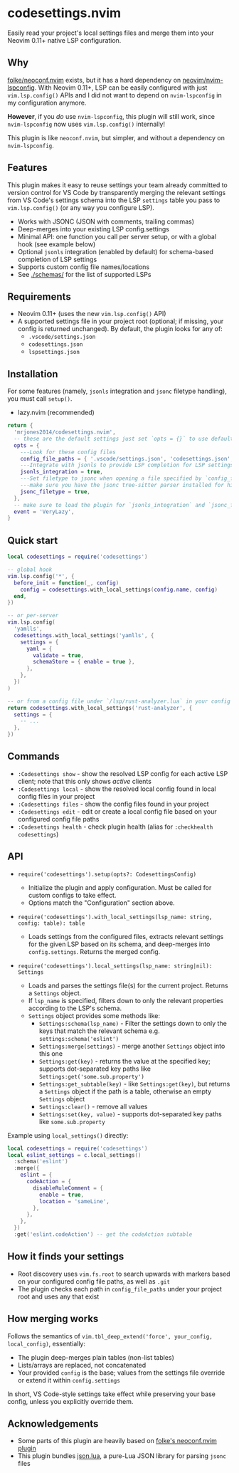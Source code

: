 # codesettings.nvim

Easily read your project's local settings files and merge them into your Neovim 0.11+ native LSP configuration.

## Why

[folke/neoconf.nvim](https://github.com/folke/neoconf.nvim) exists, but it has a hard dependency on
[neovim/nvim-lspconfig](https://github.com/neovim/nvim-lspconfig). With Neovim 0.11+, LSP can be easily configured
with just `vim.lsp.config()` APIs and I did not want to depend on `nvim-lspconfig` in my configuration anymore.

**However**, if you _do_ use `nvim-lspconfig`, this plugin will still work,
since `nvim-lspconfig` now uses `vim.lsp.config()` internally!

This plugin is like `neoconf.nvim`, but simpler, and without a dependency on `nvim-lspconfig`.

## Features

This plugin makes it easy to reuse settings your team already committed to version control for VS Code by
transparently merging the relevant settings from VS Code's settings schema into the LSP `settings` table you pass
to `vim.lsp.config()` (or any way you configure LSP).

- Works with JSONC (JSON with comments, trailing commas)
- Deep-merges into your existing LSP config.settings
- Minimal API: one function you call per server setup, or with a global hook (see example below)
- Optional `jsonls` integration (enabled by default) for schema-based completion of LSP settings
- Supports custom config file names/locations
- See [./schemas/](https://github.com/mrjones2014/codesettings.nvim/tree/master/schemas) for the list of supported LSPs

## Requirements

- Neovim 0.11+ (uses the new `vim.lsp.config()` API)
- A supported settings file in your project root (optional; if missing, your config is returned unchanged).
  By default, the plugin looks for any of:
  - `.vscode/settings.json`
  - `codesettings.json`
  - `lspsettings.json`

## Installation

For some features (namely, `jsonls` integration and `jsonc` filetype handling), you must call `setup()`.

- lazy.nvim (recommended)

```lua
return {
  'mrjones2014/codesettings.nvim',
  -- these are the default settings just set `opts = {}` to use defaults
  opts = {
    ---Look for these config files
    config_file_paths = { '.vscode/settings.json', 'codesettings.json', 'lspsettings.json' },
    ---Integrate with jsonls to provide LSP completion for LSP settings based on schemas
    jsonls_integration = true,
    ---Set filetype to jsonc when opening a file specified by `config_file_paths`,
    ---make sure you have the jsonc tree-sitter parser installed for highlighting
    jsonc_filetype = true,
  },
  -- make sure to load the plugin for `jsonls_integration` and `jsonc_filetype` to work
  event = 'VeryLazy',
}
```

## Quick start

```lua
local codesettings = require('codesettings')

-- global hook
vim.lsp.config('*', {
  before_init = function(_, config)
    config = codesettings.with_local_settings(config.name, config)
  end,
})

-- or per-server
vim.lsp.config(
  'yamlls',
  codesettings.with_local_settings('yamlls', {
    settings = {
      yaml = {
        validate = true,
        schemaStore = { enable = true },
      },
    },
  })
)

-- or from a config file under `/lsp/rust-analyzer.lua` in your config directory
return codesettings.with_local_settings('rust-analyzer', {
  settings = {
    -- ...
  },
})
```

## Commands

- `:Codesettings show` - show the resolved LSP config for each active LSP client; note that this only shows _active_ clients
- `:Codesettings local` - show the resolved local config found in local config files in your project
- `:Codesettings files` - show the config files found in your project
- `:Codesettings edit` - edit or create a local config file based on your configured config file paths
- `:Codesettings health` - check plugin health (alias for `:checkhealth codesettings`)

## API

- `require('codesettings').setup(opts?: CodesettingsConfig)`
  - Initialize the plugin and apply configuration. Must be called for custom configs to take effect.
  - Options match the "Configuration" section above.

- `require('codesettings').with_local_settings(lsp_name: string, config: table): table`
  - Loads settings from the configured files, extracts relevant settings for the given LSP based on its schema, and deep-merges into `config.settings`. Returns the merged config.

- `require('codesettings').local_settings(lsp_name: string|nil): Settings`
  - Loads and parses the settings file(s) for the current project. Returns a `Settings` object.
  - If `lsp_name` is specified, filters down to only the relevant properties according to the LSP's schema.
  - `Settings` object provides some methods like:
    - `Settings:schema(lsp_name)` - Filter the settings down to only the keys that match the relevant schema e.g. `settings:schema('eslint')`
    - `Settings:merge(settings)` - merge another `Settings` object into this one
    - `Settings:get(key)` - returns the value at the specified key; supports dot-separated key paths like `Settings:get('some.sub.property')`
    - `Settings:get_subtable(key)` - like `Settings:get(key)`, but returns a `Settings` object if the path is a table, otherwise an empty `Settings` object
    - `Settings:clear()` - remove all values
    - `Settings:set(key, value)` - supports dot-separated key paths like `some.sub.property`

Example using `local_settings()` directly:

```lua
local codesettings = require('codesettings')
local eslint_settings = c.local_settings()
  :schema('eslint')
  :merge({
    eslint = {
      codeAction = {
        disableRuleComment = {
          enable = true,
          location = 'sameLine',
        },
      },
    },
  })
  :get('eslint.codeAction') -- get the codeAction subtable
```

## How it finds your settings

- Root discovery uses `vim.fs.root` to search upwards with markers based on your configured config file paths, as well as `.git`
- The plugin checks each path in `config_file_paths` under your project root and uses any that exist

## How merging works

Follows the semantics of `vim.tbl_deep_extend('force', your_config, local_config)`, essentially:

- The plugin deep-merges plain tables (non-list tables)
- Lists/arrays are replaced, not concatenated
- Your provided `config` is the base; values from the settings file override or extend it within `config.settings`

In short, VS Code-style settings take effect while preserving your base config, unless you explicitly override them.

## Acknowledgements

- Some parts of this plugin are heavily based on [folke's neoconf.nvim plugin](https://github.com/folke/neoconf.nvim)
- This plugin bundles [json.lua](https://github.com/actboy168/json.lua), a pure-Lua JSON library for parsing `jsonc` files
